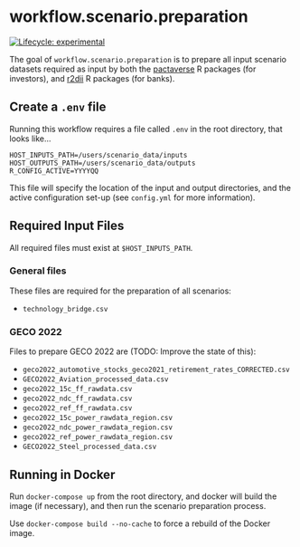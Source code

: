 # workflow.scenario.preparation

<!-- badges: start -->

[![Lifecycle:
experimental](https://img.shields.io/badge/lifecycle-experimental-orange.svg)](https://lifecycle.r-lib.org/articles/stages.html#experimental) 
<!-- badges: end -->

The goal of `workflow.scenario.preparation` is to prepare all input scenario datasets required as input by both the [pactaverse](https://rmi-pacta.github.io/pactaverse/) R packages (for investors), and [r2dii](https://rmi-pacta.github.io/r2dii.analysis/) R packages (for banks).

## Create a `.env` file

Running this workflow requires a file called `.env` in the root directory, that looks like...

```
HOST_INPUTS_PATH=/users/scenario_data/inputs
HOST_OUTPUTS_PATH=/users/scenario_data/outputs
R_CONFIG_ACTIVE=YYYYQQ
```

This file will specify the location of the input and output directories, and the active configuration set-up (see `config.yml` for more information).

## Required Input Files

All required files must exist at `$HOST_INPUTS_PATH`.

### General files

These files are required for the preparation of all scenarios:

- `technology_bridge.csv`

### GECO 2022

Files to prepare GECO 2022 are (TODO: Improve the state of this):

- `geco2022_automotive_stocks_geco2021_retirement_rates_CORRECTED.csv`
- `GECO2022_Aviation_processed_data.csv`
- `geco2022_15c_ff_rawdata.csv`
- `geco2022_ndc_ff_rawdata.csv`
- `geco2022_ref_ff_rawdata.csv`
- `geco2022_15c_power_rawdata_region.csv`
- `geco2022_ndc_power_rawdata_region.csv`
- `geco2022_ref_power_rawdata_region.csv`
- `GECO2022_Steel_processed_data.csv`

## Running in Docker

Run `docker-compose up` from the root directory, and docker will build the image (if necessary), and then run the scenario preparation process.

Use `docker-compose build --no-cache` to force a rebuild of the Docker image.

